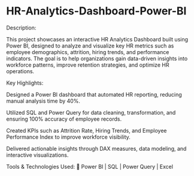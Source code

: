 # HR-Analytics-Dashboard-Power-BI
Description:

This project showcases an interactive HR Analytics Dashboard built using Power BI, designed to analyze and visualize key HR metrics such as employee demographics, attrition, hiring trends, and performance indicators. The goal is to help organizations gain data-driven insights into workforce patterns, improve retention strategies, and optimize HR operations.

Key Highlights:

Designed a Power BI dashboard that automated HR reporting, reducing manual analysis time by 40%.

Utilized SQL and Power Query for data cleaning, transformation, and ensuring 100% accuracy of employee records.

Created KPIs such as Attrition Rate, Hiring Trends, and Employee Performance Index to improve workforce visibility.

Delivered actionable insights through DAX measures, data modeling, and interactive visualizations.

Tools & Technologies Used:
🧩 Power BI | SQL | Power Query | Excel

